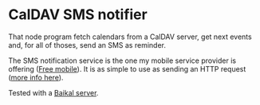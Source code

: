 CalDAV SMS notifier
=====================

That node program fetch calendars from a CalDAV server, get next events and, for all of thoses, send an SMS as reminder.

The SMS notification service is the one my mobile service provider is offering ([Free mobile](http://mobile.free.fr/)). It is as simple to use as sending an HTTP request ([more info here](http://www.nextinpact.com/news/88097-avec-free-mobile-vos-appareils-connectes-peuvent-vous-envoyer-sms.htm)).

Tested with a [Baikal server](http://baikal-server.com/).
